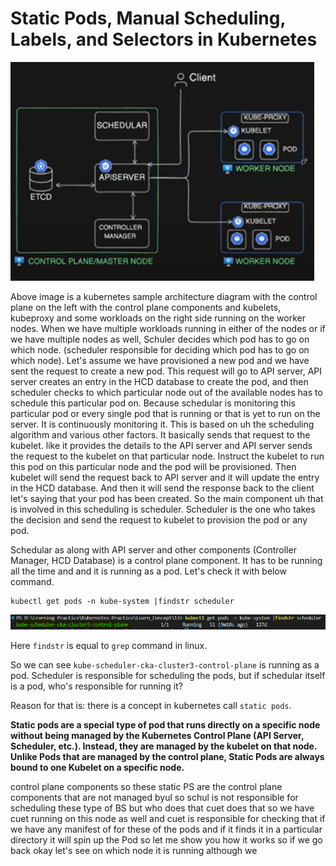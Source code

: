 # Static Pods, Manual Scheduling, Labels, and Selectors in Kubernetes


![kubernetes sample architecture diagram](img/01.png)

Above image is a kubernetes sample architecture diagram with the control plane on the left with the control plane components and kubelets, kubeproxy and some workloads on the right side running on the worker nodes. When we have multiple workloads running in either of the nodes or if we have multiple nodes as well, Schuler decides which pod has to go on which node. (scheduler responsible for deciding which pod has to go on which node). Let's assume we have provisioned a new pod and we have sent the request to create a new pod. This request will go to API server, API server creates an entry in the HCD database to create the pod, and then scheduler checks to which particular node out of the available nodes has to schedule this particular pod on. Because schedular is monitoring this particular pod or every single pod that is running or that is yet to run on the server. It is continuously monitoring it. This is based on uh the scheduling algorithm and various other factors. It basically sends that request to the kubelet. like it provides the details to the API server and API server sends the request to the kubelet on that particular node. Instruct the kubelet to run this pod on this particular node and the pod will be provisioned. Then kubelet will send the request back to API server and it will update the entry in the HCD database. And then it will send the response back to the client let's saying that your pod has been created. So the main component uh that is involved in this scheduling is scheduler. Scheduler is the one who takes the decision and send the request to kubelet to provision the pod or any pod.

Schedular as along with API server and other components (Controller Manager, HCD Database) is a control plane component. It has to be running all the time and and it is running as a pod. Let's check it with below command.

```
kubectl get pods -n kube-system |findstr scheduler
```

![list the pods in kube-system namespace](img/02.png)

Here ```findstr``` is equal to ```grep``` command in linux. 

So we can see ```kube-scheduler-cka-cluster3-control-plane``` is running as a pod. Scheduler is responsible for scheduling the pods, but if schedular itself is a pod, who's responsible for running it?

Reason for that is: there is a concept in kubernetes call ```static pods```. 

**Static pods are a special type of pod that runs directly on a specific node without being managed by the Kubernetes Control Plane (API Server, Scheduler, etc.). Instead, they are managed by the kubelet on that node. Unlike Pods that are managed by the control plane, Static Pods are always bound to one Kubelet on a specific node.**

control plane components so these static PS are the control plane components that are not managed byul so schul is not responsible for scheduling these type of BS but who does that cuet does that so we have cuet running on this node as well and cuet is responsible for checking that if we have any manifest of for these of the pods and if it finds it in a particular directory it will spin up the Pod so let me show you how it works so if we go back okay let's see on which node it is running although we


